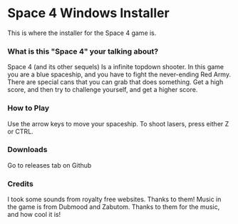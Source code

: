 # Space 4 Windows Installer
This is where the installer for the Space 4 game is.
### What is this "Space 4" your talking about?
Space 4 (and its other sequels) Is a infinite topdown shooter. In this game you are a blue spaceship, and you have to fight the never-ending Red Army. There are special cans that you can grab that does something. Get a high score, and then try to challenge yourself, and get a higher score.
### How to Play
Use the arrow keys to move your spaceship. To shoot lasers, press either Z or CTRL.
### Downloads
Go to releases tab on Github
### Credits
I took some sounds from royalty free websites. Thanks to them!
Music in the game is from Dubmood and Zabutom. Thanks to them for the music, and how cool it is!
